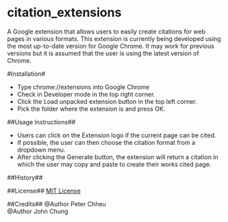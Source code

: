 # citation_extensions

A Google extension that allows users to easily create citations for web pages in various formats. This extension is currently being developed using the most up-to-date version for Google Chrome. It may work for previous versions but it is assumed that the user is using the latest version of Chrome.


#Installation#
* Type chrome://extensions into Google Chrome
* Check in Developer mode in the top right corner.
* Click the Load unpacked extension button in the top left corner.
* Pick the folder where the extension is and press OK.


##Usage Instructions##
* Users can click on the Extension logo if the current page can be cited. 
* If possible, the user can then choose the citation format from a dropdown menu.
* After clicking the Generate button, the extension will return a citation in which the user may copy and paste to create their works cited page. 

##History##


##License##
[MIT License](http://www.opensource.org/licenses/mit_license.php)


##Credits##
@Author Peter Chheu  
@Author John Chung

